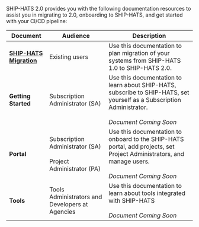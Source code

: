 
SHIP-HATS 2.0 provides you with the following documentation resources to assist you in migrating to 2.0, onboarding to SHIP-HATS, and get started with your CI/CD pipeline:  

|Document|Audience|Description|
|---|---|---|
|**[SHIP-HATS Migration](ship-hats-migration-to-2.0)**|Existing users|Use this documentation to plan migration of your systems from SHIP-HATS 1.0 to SHIP-HATS 2.0.|
|**Getting Started**|Subscription Administrator (SA)|Use this documentation to learn about SHIP-HATS, subscribe to SHIP-HATS, set yourself as a Subscription Administrator.<br><br> *Document Coming Soon*|
|**Portal**|Subscription Administrator (SA) <br><br> Project Administrator (PA)|Use this documentation to onboard to the SHIP-HATS portal, add projects, set Project Administrators, and manage users. <br><br> *Document Coming Soon*|
|**Tools**|Tools Administrators and Developers at Agencies|Use this documentation to learn about tools integrated with SHIP-HATS <br><br> *Document Coming Soon*|

<!--|**[Getting Started](https://docs.developer.tech.gov.sg/docs/ship-hats-getting-started/)**|Subscription Administrator (SA)|Use this documentation to learn about SHIP-HATS, subscribe to SHIP-HATS, set yourself as a Subscription Administrator.|-->
